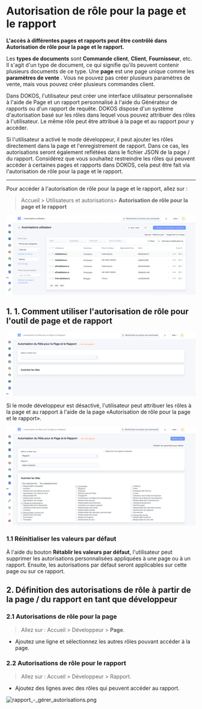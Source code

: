 # Autorisation de rôle pour la page et le rapport

**L'accès à différentes pages et rapports peut être contrôlé dans Autorisation de rôle pour la page et le rapport.**

Les **types de documents** sont **Commande client**, **Client**, **Fournisseur**, etc. Il s'agit d'un type de document, ce qui signifie qu'ils peuvent contenir plusieurs documents de ce type. Une **page** est une page unique comme les **paramètres de vente** . Vous ne pouvez pas créer plusieurs paramètres de vente, mais vous pouvez créer plusieurs commandes client.

Dans DOKOS, l'utilisateur peut créer une interface utilisateur personnalisée à l'aide de Page et un rapport personnalisé à l'aide du Générateur de rapports ou d'un rapport de requête. DOKOS dispose d'un système d'autorisation basé sur les rôles dans lequel vous pouvez attribuer des rôles à l'utilisateur. Le même rôle peut être attribué à la page et au rapport pour y accéder.

Si l'utilisateur a activé le mode développeur, il peut ajouter les rôles directement dans la page et l'enregistrement de rapport. Dans ce cas, les autorisations seront également reflétées dans le fichier JSON de la page / du rapport. Considérez que vous souhaitez restreindre les rôles qui peuvent accéder à certaines pages et rapports dans DOKOS, cela peut être fait via l'autorisation de rôle pour la page et le rapport.

---

Pour accéder à l'autorisation de rôle pour la page et le rapport, allez sur :

> Accueil > Utilisateurs et autorisations> **Autorisation de rôle pour la page et le rapport**

![autorisation_utilisateurs.png](/content/setup/user-permissions/autorisation_utilisateurs.png)

## 1. 1. Comment utiliser l'autorisation de rôle pour l'outil de page et de rapport 

![autorisation_pour_la_page_et_la_rapport.png](/content/setup/user-permissions/autorisation_pour_la_page_et_la_rapport.png)


Si le mode développeur est désactivé, l'utilisateur peut attribuer les rôles à la page et au rapport à l'aide de la page «Autorisation de rôle pour la page et le rapport».

![autorisation_rapport.png](/content/setup/user-permissions/autorisation_rapport.png)

### 1.1 Réinitialiser les valeurs par défaut

À l'aide du bouton **Rétablir les valeurs par défaut**, l'utilisateur peut supprimer les autorisations personnalisées appliquées à une page ou à un rapport. Ensuite, les autorisations par défaut seront applicables sur cette page ou sur ce rapport.

## 2. Définition des autorisations de rôle à partir de la page / du rapport en tant que développeur

### 2.1 Autorisations de rôle pour la page

> Allez sur : Accueil > Développeur > **Page**.

- Ajoutez une ligne et sélectionnez les autres rôles pouvant accéder à la page.

### 2.2 Autorisations de rôle pour le rapport

> Allez sur : Accueil > Développeur > Rapport.

- Ajoutez des lignes avec des rôles qui peuvent accéder au rapport.

![rapport_-_gérer_autorisations.png](/content/setup/user-permissions/rapport_-_gérer_autorisations.png)


